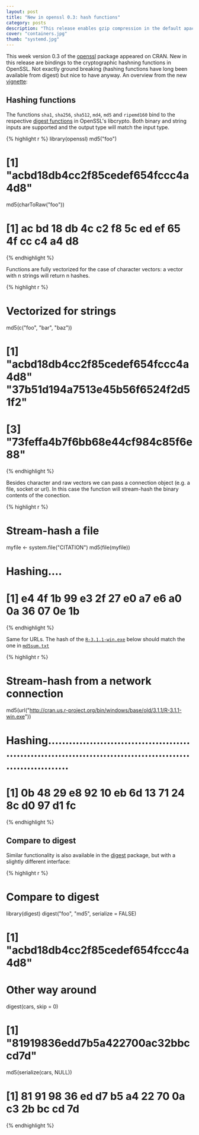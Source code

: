 ```yaml
---
layout: post
title: "New in openssl 0.3: hash functions"
category: posts
description: "This release enables gzip compression in the default apache2 configuration for ocpu, which was suggested by several smart users. When gzipped, json payloads are often comparable to binary formats, giving you the best of both worlds."
cover: "containers.jpg"
thumb: "systemd.jpg"
---
```


This week version 0.3 of the [openssl](http://cran.r-project.org/web/packages/openssl/index.html) package appeared on CRAN. New in this release are bindings to the cryptographic hashning functions in OpenSSL. Not exactly ground breaking (hashing functions have long been available from digest) but nice to have anyway. An overview from the new [vignette](http://cran.r-project.org/web/packages/openssl/vignettes/crypto_hashing.html):

## Hashing functions

The functions `sha1`, `sha256`, `sha512`, `md4`, `md5` and `ripemd160` bind to the respective [digest functions](https://www.openssl.org/docs/apps/dgst.html) in OpenSSL's libcrypto. Both binary and string inputs are supported and the output type will match the input type.

{% highlight r %}
library(openssl)
md5("foo")
# [1] "acbd18db4cc2f85cedef654fccc4a4d8"
md5(charToRaw("foo"))
# [1] ac bd 18 db 4c c2 f8 5c ed ef 65 4f cc c4 a4 d8
{% endhighlight %}

Functions are fully vectorized for the case of character vectors: a vector with n strings will return n hashes.

{% highlight r %}
# Vectorized for strings
md5(c("foo", "bar", "baz"))
# [1] "acbd18db4cc2f85cedef654fccc4a4d8" "37b51d194a7513e45b56f6524f2d51f2"
# [3] "73feffa4b7f6bb68e44cf984c85f6e88"
{% endhighlight %}

Besides character and raw vectors we can pass a connection object (e.g. a file, socket or url). In this case the function will stream-hash the binary contents of the conection.

{% highlight r %}
# Stream-hash a file
myfile <- system.file("CITATION")
md5(file(myfile))
# Hashing....
# [1] e4 4f 1b 99 e3 2f 27 e0 a7 e6 a0 0a 36 07 0e 1b
{% endhighlight %}

Same for URLs. The hash of the [`R-3.1.1-win.exe`](http://cran.us.r-project.org/bin/windows/base/old/3.1.1/R-3.1.1-win.exe) below should match the one in [`md5sum.txt`](http://cran.us.r-project.org/bin/windows/base/old/3.1.1/md5sum.txt)

{% highlight r %}
# Stream-hash from a network connection
md5(url("http://cran.us.r-project.org/bin/windows/base/old/3.1.1/R-3.1.1-win.exe"))
# Hashing................................................................................................................
# [1] 0b 48 29 e8 92 10 eb 6d 13 71 24 8c d0 97 d1 fc
{% endhighlight %}

## Compare to digest

Similar functionality is also available in the [digest](http://cran.r-project.org/web/packages/digest/index.html) package, but with a slightly different interface:

{% highlight r %}
# Compare to digest
library(digest)
digest("foo", "md5", serialize = FALSE)
# [1] "acbd18db4cc2f85cedef654fccc4a4d8"

# Other way around
digest(cars, skip = 0)
# [1] "81919836edd7b5a422700ac32bbccd7d"
md5(serialize(cars, NULL))
# [1] 81 91 98 36 ed d7 b5 a4 22 70 0a c3 2b bc cd 7d
{% endhighlight %}





